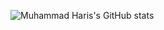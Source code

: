 
![Muhammad Haris's GitHub stats](https://github-readme-stats.vercel.app/api?username=headlessNode&show_icons=true&theme=radical)
